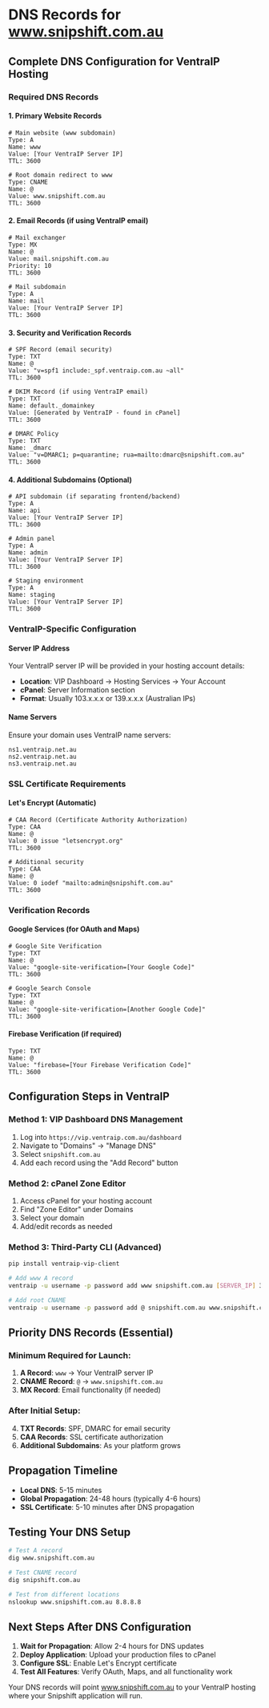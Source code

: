 # DNS Records for www.snipshift.com.au

## Complete DNS Configuration for VentraIP Hosting

### Required DNS Records

#### 1. Primary Website Records
```dns
# Main website (www subdomain)
Type: A
Name: www
Value: [Your VentraIP Server IP]
TTL: 3600

# Root domain redirect to www
Type: CNAME
Name: @
Value: www.snipshift.com.au
TTL: 3600
```

#### 2. Email Records (if using VentraIP email)
```dns
# Mail exchanger
Type: MX
Name: @
Value: mail.snipshift.com.au
Priority: 10
TTL: 3600

# Mail subdomain
Type: A
Name: mail
Value: [Your VentraIP Server IP]
TTL: 3600
```

#### 3. Security and Verification Records
```dns
# SPF Record (email security)
Type: TXT
Name: @
Value: "v=spf1 include:_spf.ventraip.com.au ~all"
TTL: 3600

# DKIM Record (if using VentraIP email)
Type: TXT
Name: default._domainkey
Value: [Generated by VentraIP - found in cPanel]
TTL: 3600

# DMARC Policy
Type: TXT
Name: _dmarc
Value: "v=DMARC1; p=quarantine; rua=mailto:dmarc@snipshift.com.au"
TTL: 3600
```

#### 4. Additional Subdomains (Optional)
```dns
# API subdomain (if separating frontend/backend)
Type: A
Name: api
Value: [Your VentraIP Server IP]
TTL: 3600

# Admin panel
Type: A
Name: admin
Value: [Your VentraIP Server IP]
TTL: 3600

# Staging environment
Type: A
Name: staging
Value: [Your VentraIP Server IP]
TTL: 3600
```

### VentraIP-Specific Configuration

#### Server IP Address
Your VentraIP server IP will be provided in your hosting account details:
- **Location**: VIP Dashboard → Hosting Services → Your Account
- **cPanel**: Server Information section
- **Format**: Usually 103.x.x.x or 139.x.x.x (Australian IPs)

#### Name Servers
Ensure your domain uses VentraIP name servers:
```
ns1.ventraip.net.au
ns2.ventraip.net.au
ns3.ventraip.net.au
```

### SSL Certificate Requirements

#### Let's Encrypt (Automatic)
```dns
# CAA Record (Certificate Authority Authorization)
Type: CAA
Name: @
Value: 0 issue "letsencrypt.org"
TTL: 3600

# Additional security
Type: CAA
Name: @
Value: 0 iodef "mailto:admin@snipshift.com.au"
TTL: 3600
```

### Verification Records

#### Google Services (for OAuth and Maps)
```dns
# Google Site Verification
Type: TXT
Name: @
Value: "google-site-verification=[Your Google Code]"
TTL: 3600

# Google Search Console
Type: TXT
Name: @
Value: "google-site-verification=[Another Google Code]"
TTL: 3600
```

#### Firebase Verification (if required)
```dns
Type: TXT
Name: @
Value: "firebase=[Your Firebase Verification Code]"
TTL: 3600
```

## Configuration Steps in VentraIP

### Method 1: VIP Dashboard DNS Management
1. Log into `https://vip.ventraip.com.au/dashboard`
2. Navigate to "Domains" → "Manage DNS"
3. Select `snipshift.com.au`
4. Add each record using the "Add Record" button

### Method 2: cPanel Zone Editor
1. Access cPanel for your hosting account
2. Find "Zone Editor" under Domains
3. Select your domain
4. Add/edit records as needed

### Method 3: Third-Party CLI (Advanced)
```bash
pip install ventraip-vip-client

# Add www A record
ventraip -u username -p password add www snipshift.com.au [SERVER_IP] 3600 A

# Add root CNAME
ventraip -u username -p password add @ snipshift.com.au www.snipshift.com.au 3600 CNAME
```

## Priority DNS Records (Essential)

### Minimum Required for Launch:
1. **A Record**: `www` → Your VentraIP server IP
2. **CNAME Record**: `@` → `www.snipshift.com.au`
3. **MX Record**: Email functionality (if needed)

### After Initial Setup:
4. **TXT Records**: SPF, DMARC for email security
5. **CAA Records**: SSL certificate authorization
6. **Additional Subdomains**: As your platform grows

## Propagation Timeline

- **Local DNS**: 5-15 minutes
- **Global Propagation**: 24-48 hours (typically 4-6 hours)
- **SSL Certificate**: 5-10 minutes after DNS propagation

## Testing Your DNS Setup

```bash
# Test A record
dig www.snipshift.com.au

# Test CNAME record  
dig snipshift.com.au

# Test from different locations
nslookup www.snipshift.com.au 8.8.8.8
```

## Next Steps After DNS Configuration

1. **Wait for Propagation**: Allow 2-4 hours for DNS updates
2. **Deploy Application**: Upload your production files to cPanel
3. **Configure SSL**: Enable Let's Encrypt certificate
4. **Test All Features**: Verify OAuth, Maps, and all functionality work

Your DNS records will point www.snipshift.com.au to your VentraIP hosting where your Snipshift application will run.